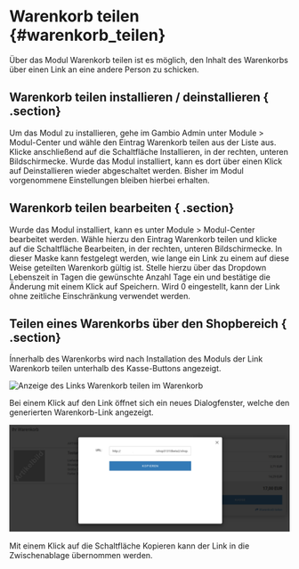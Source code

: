 # Warenkorb teilen {#warenkorb_teilen}

Über das Modul Warenkorb teilen ist es möglich, den Inhalt des Warenkorbs über einen Link an eine andere Person zu schicken.

## Warenkorb teilen installieren / deinstallieren { .section}

Um das Modul zu installieren, gehe im Gambio Admin unter Module \> Modul-Center und wähle den Eintrag Warenkorb teilen aus der Liste aus. Klicke anschließend auf die Schaltfläche Installieren, in der rechten, unteren Bildschirmecke. Wurde das Modul installiert, kann es dort über einen Klick auf Deinstallieren wieder abgeschaltet werden. Bisher im Modul vorgenommene Einstellungen bleiben hierbei erhalten.

## Warenkorb teilen bearbeiten { .section}

Wurde das Modul installiert, kann es unter Module \> Modul-Center bearbeitet werden. Wähle hierzu den Eintrag Warenkorb teilen und klicke auf die Schaltfläche Bearbeiten, in der rechten, unteren Bildschirmecke. In dieser Maske kann festgelegt werden, wie lange ein Link zu einem auf diese Weise geteilten Warenkorb gültig ist. Stelle hierzu über das Dropdown Lebenszeit in Tagen die gewünschte Anzahl Tage ein und bestätige die Änderung mit einem Klick auf Speichern. Wird 0 eingestellt, kann der Link ohne zeitliche Einschränkung verwendet werden.

## Teilen eines Warenkorbs über den Shopbereich { .section}

Ínnerhalb des Warenkorbs wird nach Installation des Moduls der Link Warenkorb teilen unterhalb des Kasse-Buttons angezeigt.

![](Bilder/WarenkorbTeilenWarenkorb_.png "Anzeige des Links Warenkorb teilen im
        Warenkorb")

Bei einem Klick auf den Link öffnet sich ein neues Dialogfenster, welche den generierten Warenkorb-Link angezeigt.

![](Bilder/WarenkorbTeilenModal_.png "Anzeige des Links im Dialogfenster")

Mit einem Klick auf die Schaltfläche Kopieren kann der Link in die Zwischenablage übernommen werden.



